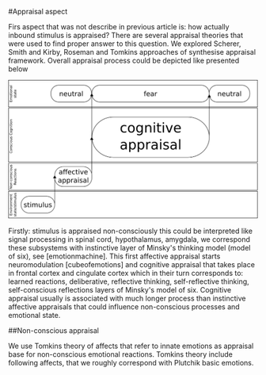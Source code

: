 #Appraisal aspect

Firs aspect that was not describe in previous article is: how actually inbound stimulus is appraised? There are several appraisal theories that were used to find proper answer to this question. We explored Scherer, Smith and Kirby, Roseman and Tomkins  approaches of synthesise appraisal framework.
Overall appraisal process could be depicted like presented below

![appraisal in model of six](appraisal_in_model_of_six.png)

Firstly: stimulus is appraised non-consciously this could be interpreted like signal processing in spinal cord, hypothalamus, amygdala, we correspond these subsystems with instinctive layer of Minsky's thinking model (model of six), see [emotionmachine]. This first affective appraisal starts neuromodulation [cubeofemotions] and cognitive appraisal that takes place in frontal cortex and cingulate cortex which in their turn corresponds to: learned reactions, deliberative, reflective thinking, self-reflective thinking, self-conscious reflections layers of Minsky's model of six. Cognitive appraisal usually is associated with much longer process than instinctive affective appraisals that could influence non-conscious processes and emotional state.

##Non-conscious appraisal

We use Tomkins theory of affects that refer to innate emotions as appraisal base for non-conscious emotional reactions.
Tomkins theory include following affects, that we roughly correspond with Plutchik basic emotions.